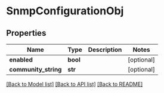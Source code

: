 # SnmpConfigurationObj

## Properties
Name | Type | Description | Notes
------------ | ------------- | ------------- | -------------
**enabled** | **bool** |  | [optional] 
**community_string** | **str** |  | [optional] 

[[Back to Model list]](../README.md#documentation-for-models) [[Back to API list]](../README.md#documentation-for-api-endpoints) [[Back to README]](../README.md)



